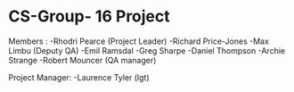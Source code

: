 # CS-Group- 16 Project

Members : 
-Rhodri Pearce (Project Leader)
-Richard Price-Jones
-Max Limbu (Deputy QA)
-Emil Ramsdal
-Greg Sharpe
-Daniel Thompson
-Archie Strange
-Robert Mouncer (QA manager)
          
          

Project Manager:  -Laurence Tyler (lgt)
